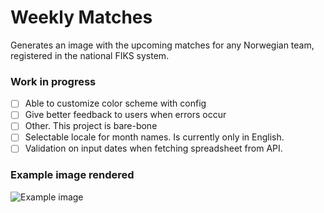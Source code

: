 # Weekly Matches

Generates an image with the upcoming matches for any Norwegian team, registered in the national FIKS system. 


### Work in progress
* [ ] Able to customize color scheme with config
* [ ] Give better feedback to users when errors occur
* [ ] Other. This project is bare-bone
* [ ] Selectable locale for month names. Is currently only in English.
* [ ] Validation on input dates when fetching spreadsheet from API.

### Example image rendered
![Example image](https://raw.githubusercontent.com/mentisy/weekly-matches/master/public/example/weekly-matches-example.png)
